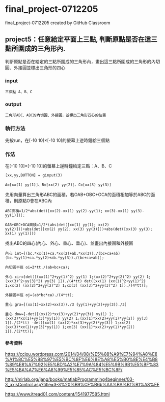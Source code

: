 # final_project-0712205
final_project-0712205 created by GitHub Classroom

## project5：任意給定平面上三點, 判斷原點是否在這三點所圍成的三角形內.

判斷原點是否在給定的三點所圍成的三角形內，畫出這三點所圍成的三角形的內切圓、外接圓並標出三角形的四心

### input

    三個點 A、B、C

### output

    三角形ABC、ABC的內切圓、外接圓，並標出三角形四心的位置
    
### 執行方法

先按run，在[-10 10]×[-10 10]的螢幕上逆時鐘給三個點

### 作法

在[-10 10]×[-10 10]的螢幕上逆時鐘給定三點：A、B、C
     
    [xx,yy,BUTTON] = ginput(3)
    
    A=[xx(1) yy(1)]、B=[xx(2) yy(2)]、C=[xx(3) yy(3)]

先用向量算出三角形ABC的面積，若OAB+OBC+OCA的面積相加等於ABC的面積，則原點O會在ABC內

    ABC面積=1/2*abs(det([xx(2)-xx(1) yy(2)-yy(1); xx(3)-xx(1) yy(3)-yy(1)]));
    
    OAB+OBC+OCA面積=1/2*(abs(det([xx(1) yy(1); xx(2) yy(2)]))+abs(det([xx(2) yy(2); xx(3) yy(3)]))+abs(det([xx(3) yy(3); xx(1) yy(1)]))

找出ABC的四心(內心、外心、重心、垂心)、並畫出內接圓和外接圓

    內心 int=[(bc.*xx(1)+ca.*xx(2)+ab.*xx(3))./(bc+ca+ab) (bc.*yy(1)+ca.*yy(2)+ab.*yy(3))./(bc+ca+ab)];
    
    內切圓半徑 oi=2*tt./(ab+bc+ca);
    
    外心 cir=[det([(xx(1)^2+yy(1)^2) yy(1) 1;(xx(2)^2+yy(2)^2) yy(2) 1;(xx(3)^2+yy(3)^2) yy(3) 1])./(4*tt) det([xx(1) (xx(1)^2+yy(1)^2) 1;xx(2) (xx(2)^2+yy(2)^2) 1;xx(3) (xx(3)^2+yy(3)^2) 1])./(4*tt)];
    
    外接圓半徑 oj=(ab*bc*ca)./(4*tt);
    
    重心 gra=[(xx(1)+xx(2)+xx(3))./3 (yy(1)+yy(2)+yy(3))./3]
    
    垂心 dow=[-det([(xx(2)*xx(3)+yy(2)*yy(3)) yy(1) 1;(xx(3)*xx(1)+yy(3)*yy(1)) yy(2) 1;(xx(1)*xx(2)+yy(1)*yy(2)) yy(3) 1])./(2*tt) -det([xx(1) (xx(2)*xx(3)+yy(2)*yy(3)) 1;xx(2) (xx(3)*xx(1)+yy(3)*yy(1)) 1;xx(3) (xx(1)*xx(2)+yy(1)*yy(2)) 1])./(2*tt)];

#### 參考資料

https://ccjou.wordpress.com/2014/04/08/%E5%88%A9%E7%94%A8%E8%A1%8C%E5%88%97%E5%BC%8F%E6%8E%A8%E5%B0%8E%E4%B8%89%E8%A7%92%E5%BD%A2%E7%9A%84%E5%9B%9B%E5%BF%83%E5%BA%A7%E6%A8%99%E5%85%AC%E5%BC%8F/

http://mirlab.org/jang/books/matlabProgramming4beginner/03-3_axisControl.asp?title=3-3%20%B9%CF%B6b%AA%BA%B1%B1%A8%EE

https://www.itread01.com/content/1541977585.html

